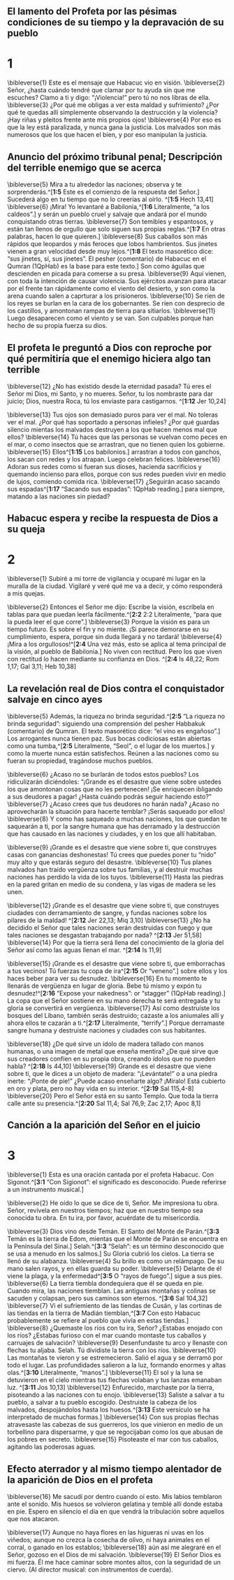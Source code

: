## El lamento del Profeta por las pésimas condiciones de su tiempo y la depravación de su pueblo
# 1 
\bibleverse{1} Este es el mensaje que Habacuc vio en visión. \bibleverse{2} Señor, ¿hasta cuándo tendré que clamar por tu ayuda sin que me escuches? Clamo a ti y digo: “¡Violencia!” pero tú no nos libras de ella. \bibleverse{3} ¿Por qué me obligas a ver esta maldad y sufrimiento? ¿Por qué te quedas allí simplemente observando la destrucción y la violencia? ¡Hay riñas y pleitos frente ante mis propios ojos! \bibleverse{4} Por eso es que la ley está paralizada, y nunca gana la justicia. Los malvados son más numerosos que los que hacen el bien, y por eso manipulan la justicia. 

## Anuncio del próximo tribunal penal; Descripción del terrible enemigo que se acerca
\bibleverse{5} Mira a tu alrededor las naciones; observa y te sorprenderás.^[**1:5** Este es el comienzo de la respuesta del Señor.] Sucederá algo en tu tiempo que no lo creerías al oírlo. ^[**1:5** Hech 13,41] \bibleverse{6} ¡Mira! Yo levantaré a Babilonia,^[**1:6** Literalmente, “a los caldeos”.] y serán un pueblo cruel y salvaje que andará por el mundo conquistando otras tierras. \bibleverse{7} Son temibles y espantosos, y están tan llenos de orgullo que solo siguen sus propias reglas.^[**1:7** En otras palabras, hacen lo que quieren.] \bibleverse{8} Sus caballos son más rápidos que leopardos y más feroces que lobos hambrientos. Sus jinetes vienen a gran velocidad desde muy lejos.^[**1:8** El texto masorético dice: “sus jinetes, sí, sus jinetes”. El pesher (comentario) de Habacuc en el Qumran (1QpHab) es la base para este texto.] Son como águilas que descienden en picada para comerse a su presa. \bibleverse{9} Aquí vienen, con toda la intención de causar violencia. Sus ejércitos avanzan para atacar por el frente tan rápidamente como el viento del desierto, y son como la arena cuando salen a caprturar a los prisioneros. \bibleverse{10} Se ríen de los reyes se burlan en la cara de los gobernantes. Se ríen con desprecio de los castillos, y amontonan rampas de tierra para sitiarlos. \bibleverse{11} Luego desaparecen como el viento y se van. Son culpables porque han hecho de su propia fuerza su dios. 
    

## El profeta le preguntó a Dios con reproche por qué permitiría que el enemigo hiciera algo tan terrible
\bibleverse{12} ¿No has existido desde la eternidad pasada? Tú eres el Señor mi Dios, mi Santo, y no mueres. Señor, tu los nombraste para dar juicio; Dios, nuestra Roca, tú los enviaste para castigarnos. ^[**1:12** Jer 10,24] 


\bibleverse{13} Tus ojos son demasiado puros para ver el mal. No toleras ver el mal. ¿Por qué has soportado a personas infieles? ¿Por qué guardas silencio mientas los malvados destruyen a los que hacen menos mal que ellos? \bibleverse{14} Tú haces que las personas se vuelvan como peces en el mar, o como insectos que se arrastran, que no tienen quien los gobierne. \bibleverse{15} Ellos^[**1:15** Los babilonios.] arrastran a todos con ganchos, los sacan con redes y los atrapan. Luego celebran felices. \bibleverse{16} Adoran sus redes como si fueran sus dioses, hacienda sacrificios y quemando incienso para ellos, porque con sus redes pueden vivir en medio de lujos, comiendo comida rica. \bibleverse{17} ¿Seguirán acaso sacando sus espadas^[**1:17** “Sacando sus espadas”: 1QpHab reading.] para siempre, matando a las naciones sin piedad?
 

## Habacuc espera y recibe la respuesta de Dios a su queja
# 2 
\bibleverse{1} Subiré a mi torre de vigilancia y ocuparé mi lugar en la muralla de la ciudad. Vigilaré y veré qué me va a decir, y cómo responderá a mis quejas. 

\bibleverse{2} Entonces el Señor me dijo: Escribe la visión, escríbela en tablas para que puedan leerla fácilmente.^[**2:2** 2:2 Literalmente, “para que la pueda leer el que corre”.] \bibleverse{3} Porque la visión es para un tiempo futuro. Es sobre el fin y no miente. ¡Si parece demorarse en su cumplimiento, espera, porque sin duda llegará y no tardará! \bibleverse{4} ¡Mira a los orgullosos!^[**2:4** Una vez más, esto se aplica al tema principal de la visión, al pueblo de Babilonia.] No viven con rectitud. Pero los que viven con rectitud lo hacen mediante su confianza en Dios. ^[**2:4** Is 48,22; Rom 1,17; Gal 3,11; Heb 10,38] 
  

## La revelación real de Dios contra el conquistador salvaje en cinco ayes
\bibleverse{5} Además, la riqueza no brinda seguridad.^[**2:5** “La riqueza no brinda seguridad”: siguiendo una comprensión del pesher Habbakuk (comentario) de Qumran. El texto masorético dice: “el vino es engañoso”.] Los arrogantes nunca tienen paz. Sus bocas codiciosas están abiertas como una tumba,^[**2:5** Literalmente, “Seol”, o el lugar de los muertos.] y como la muerte nunca están satisfechos. Reúnen a las naciones como su fueran su propiedad, tragándose muchos pueblos. 
 

\bibleverse{6} ¿Acaso no se burlarán de todos estos pueblos? Los ridiculizarán diciéndoles: “¡Grande es el desastre que viene sobre ustedes los que amontonan cosas que no les pertenecen! ¡Se enriquecen ibligando a sus deudores a pagar! ¿Hasta cuándo podrás seguir haciendo esto?” \bibleverse{7} ¿Acaso crees que tus deudores no harán nada? ¿Acaso no aprovecharán la situación para hacerte temblar? ¡Serás saqueado por ellos! \bibleverse{8} Y como has saqueado a muchas naciones, los que quedan te saquearán a ti, por la sangre humana que has derramado y la destrucción que has causado en las naciones y ciudades, y en los que allí habitaban. 

\bibleverse{9} ¡Grande es el desastre que viene sobre ti, que construyes casas con ganancias deshonestas! Tú crees que puedes poner tu “nido” muy alto y que estarás seguro del desastre. \bibleverse{10} Tus planes malvados han traído vergüenza sobre tus familias, y al destruir muchas naciones has perdido la vida de los tuyos. \bibleverse{11} Hasta las piedras en la pared gritan en medio de su condena, y las vigas de madera se les unen. 

\bibleverse{12} ¡Grande es el desastre que viene sobre ti, que construyes ciudades con derramamiento de sangre, y fundas naciones sobre los pilares de la maldad! ^[**2:12** Jer 22,13; Miq 3,10] \bibleverse{13} ¿No ha decidido el Señor que tales naciones serán destruidas con fuego y que tales naciones se desgastan trabajando por nada? ^[**2:13** Jer 51,58] \bibleverse{14} Por que la tierra será llena del conocimiento de la gloria del Señor así como las aguas llenan el mar. ^[**2:14** Is 11,9] 
  

\bibleverse{15} ¡Grande es el desastre que viene sobre ti, que emborrachas a tus vecinos! Tú fuerzas tu copa de ira^[**2:15** Or “veneno”.] sobre ellos y los haces beber para ver su desnudez. \bibleverse{16} En tu momento te llenarás de vergüenza en lugar de gloria. Bebe tú mismo y expón tu desnudez!^[**2:16** “Expose your nakedness”: or “stagger” (1QpHab reading).] La copa que el Señor sostiene en su mano derecha te será entregada y tu gloria se convertirá en vergüenza. \bibleverse{17} Así como destruíste los bosques del Líbano, también serás destruido; cazaste a los aniumales allí y ahora ellos te cazarán a ti.^[**2:17** Literalmente, “terrify”.] Porque derramaste sangre humana y destruiste naciones y ciudades con sus habitantes. 
  

\bibleverse{18} ¿De qué sirve un ídolo de madera tallado con manos humanas, o una imagen de metal que enseña mentira? ¿De qué sirve que sus creadores confíen en su propia obra, creando ídolos que no pueden habla? ^[**2:18** Is 44,10] \bibleverse{19} Grande es el desastre que viene sobre ti, que le dices a un objeto de madera: “¡Levántate!” o a una piedra inerte: “¡Ponte de pie!” ¿Puede acaso enseñarte algo? ¡Míralo! Está cubierto en oro y plata, pero no hay vida en su interior. ^[**2:19** Sal 115,4-8] \bibleverse{20} Pero el Señor está en su santo Templo. Que toda la tierra calle ante su presencia.^[**2:20** Sal 11,4; Sal 76,9; Zac 2,17; Apoc 8,1] 
  

## Canción a la aparición del Señor en el juicio
# 3 
\bibleverse{1} Esta es una oración cantada por el profeta Habacuc. Con Sigonot.^[**3:1** “Con Sigionot”: el significado es desconocido. Puede referirse a un instrumento musical.] 


\bibleverse{2} He oído lo que se dice de ti, Señor. Me impresiona tu obra. Señor, revívela en nuestros tiempos; haz que en nuestro tiempo sea conocida tu obra. En tu ira, por favor, acuérdate de tu misericordia. 

\bibleverse{3} Dios vino desde Temán. El Santo del Monte de Parán.^[**3:3** Temán es la tierra de Edom, mientas que el Monte de Parán se encuentra en la Península del Sinaí.] Selah.^[**3:3** “Selah”: es un término desconocido que se usa a menudo en los salmos.] Su Gloria cubrió los cielos. La tierra se llenó de su alabanza. \bibleverse{4} Su brillo es como un relámpago. De su mano salen rayos, y en ellas guarda su poder. \bibleverse{5} Delante de él viene la plaga, y la enfermedad^[**3:5** O “rayos de fuego”.] sigue a sus pies. \bibleverse{6} La tierra tiembla dondequiera que él se queda en pie. Cuando mira, las naciones tiemblan. Las antiguas montañas y colinas se sacuden y colapsan, pero sus caminos son eternos. ^[**3:6** Sal 104,32] \bibleverse{7} Vi el sufriemiento de las tiendas de Cusán, y las cortinas de las tiendas en la tierra de Madián tiemblan,^[**3:7** Con esto Habacuc probablemente se refiere al pueblo que vivía en estas tiendas.] \bibleverse{8} ¿Quemaste los ríos con tu ira, Señor? ¿Estabas enojado con los ríos? ¿Estabas furioso con el mar cuando montaste tus caballos y carruajes de salvación? \bibleverse{9} Desenfundaste tu arco y llenaste con flechas tu aljaba. Selah. Tú dividiste la tierra con los ríos. \bibleverse{10} Las montañas te vieron y se estremecieron. Salió el agua y se derramó por todo el lugar. Las profundidades salieron a la luz, formando enormes y altas olas.^[**3:10** Literalmente, “manos”.] \bibleverse{11} El sol y la luna se detuvieron en el cielo mientras tus flechas volaban y tus lanzas emanaban luz. ^[**3:11** Jos 10,13] \bibleverse{12} Enfurecido, marchaste por la tierra, pisoteando a las naciones con tu enojo. \bibleverse{13} Saliste a salvar a tu pueblo, a salvar a tu pueblo escogido. Destruiste la cabeza de los malvados, despojándolos hasta los huesos.^[**3:13** Este versículo se ha interpretado de muchas formas.] \bibleverse{14} Con sus propias flechas atravesaste las cabezas de sus guerreros, los que vinieron en medio de un torbellino para dispersarme, y que se regocijaban como los que abusan de los pobres en secreto. \bibleverse{15} Pisoteaste el mar con tus caballos, agitando las poderosas aguas. 
       

## Efecto aterrador y al mismo tiempo alentador de la aparición de Dios en el profeta
\bibleverse{16} Me sacudí por dentro cuando oí esto. Mis labios temblaron ante el sonido. Mis huesos se volvieron gelatina y temblé allí donde estaba en pie. Espero en silencio el día en que vendrá la tribulación sobre aquellos que nos atacaron. 

\bibleverse{17} Aunque no haya flores en las higueras ni uvas en los viñedos; aunque no crezca la cosecha de olivo, ni haya animales en el corral, o ganado en los establos; \bibleverse{18} aún así me alegraré en el Señor, gozoso en el Dios de mi salvación. \bibleverse{19} El Señor Dios es mi fuerza. Él me hace caminar sobre montes altos, con la seguridad de un ciervo. (Al director musical: con instrumentos de cuerda). 